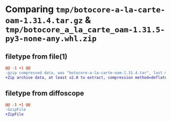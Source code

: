 # Comparing `tmp/botocore-a-la-carte-oam-1.31.4.tar.gz` & `tmp/botocore_a_la_carte_oam-1.31.5-py3-none-any.whl.zip`

## filetype from file(1)

```diff
@@ -1 +1 @@
-gzip compressed data, was "botocore-a-la-carte-oam-1.31.4.tar", last modified: Tue Jul 18 01:55:21 2023, max compression
+Zip archive data, at least v2.0 to extract, compression method=deflate
```

## filetype from diffoscope

```diff
@@ -1 +1 @@
-GzipFile
+ZipFile
```

